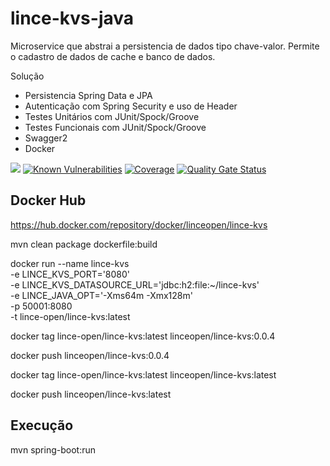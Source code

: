 # lince-kvs-java
Microservice que abstrai a persistencia de dados tipo chave-valor. 
Permite o cadastro de dados de cache e banco de dados.

Solução

* Persistencia Spring Data e JPA
* Autenticação com Spring Security e uso de Header
* Testes Unitários com JUnit/Spock/Groove
* Testes Funcionais com JUnit/Spock/Groove
* Swagger2
* Docker

![](https://github.com/lince-open/lince-kvs-java/workflows/Java%20CI/badge.svg)
[![Known Vulnerabilities](https://snyk.io/test/github/lince-open/lince-kvs-java/badge.svg)](https://snyk.io/test/github/pedrozatta/lince-kvs-java)
[![Coverage](https://sonarcloud.io/api/project_badges/measure?project=lince-open_lince-kvs-java&metric=coverage)](https://sonarcloud.io/dashboard?id=lince-open_lince-kvs-java)
[![Quality Gate Status](https://sonarcloud.io/api/project_badges/measure?project=lince-open_lince-kvs-java&metric=alert_status)](https://sonarcloud.io/dashboard?id=lince-open_lince-kvs-java)


## Docker Hub

https://hub.docker.com/repository/docker/linceopen/lince-kvs

mvn clean package dockerfile:build

docker run --name lince-kvs \
-e LINCE_KVS_PORT='8080' \
-e LINCE_KVS_DATASOURCE_URL='jdbc:h2:file:~/lince-kvs' \
-e LINCE_JAVA_OPT='-Xms64m -Xmx128m' \
-p 50001:8080 \
-t lince-open/lince-kvs:latest


docker tag lince-open/lince-kvs:latest linceopen/lince-kvs:0.0.4

docker push linceopen/lince-kvs:0.0.4


docker tag lince-open/lince-kvs:latest linceopen/lince-kvs:latest

docker push linceopen/lince-kvs:latest

## Execução
mvn spring-boot:run

